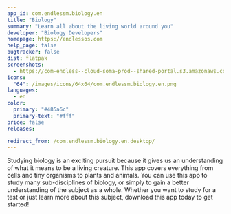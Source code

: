 ```yaml
---
app_id: com.endlessm.biology.en
title: "Biology"
summary: "Learn all about the living world around you"
developer: "Biology Developers"
homepage: https://endlessos.com
help_page: false
bugtracker: false
dist: flatpak
screenshots:
  - https://com-endless--cloud-soma-prod--shared-portal.s3.amazonaws.com/apps.243.screenshots.a365875f-416d-494a-8ba8-aba014dbde7d_201810181844555050.png
icons:
  "64": /images/icons/64x64/com.endlessm.biology.en.png
languages:
  - en
color:
  primary: "#485a6c"
  primary-text: "#fff"
price: false
releases:

redirect_from: /com.endlessm.biology.en.desktop/
---
```


<p>Studying biology is an exciting pursuit because it gives us an understanding of what it means to be a living creature. This app covers everything from cells and tiny organisms to plants and animals. You can use this app to study many sub-disciplines of biology, or simply to gain a better understanding of the subject as a whole. Whether you want to study for a test or just learn more about this subject, download this app today to get started!</p>